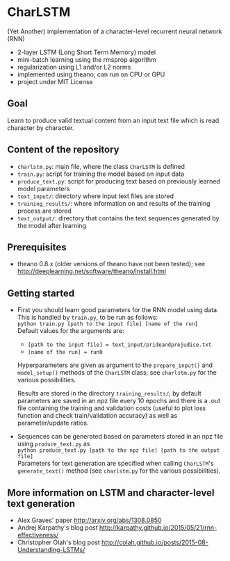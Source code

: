 # CharLSTM

(Yet Another) implementation of a character-level recurrent neural network (RNN)
- 2-layer LSTM (Long Short Term Memory) model
- mini-batch learning using the rmsprop algorithm
- regularization using L1 and/or L2 norms
- implemented using theano; can run on CPU or GPU
- project under MIT License

## Goal
Learn to produce valid textual content from an input text file which is read
character by character.

## Content of the repository
- `charlstm.py`: main file, where the class `CharLSTM` is defined
- `train.py`: script for training the model based on input data
- `produce_text.py`: script for producing text based on previously learned model parameters
- `text_input/`: directory where input text files are stored
- `training_results/`: where information on and results of the training process are stored
- `text_output/`: directory that contains the text sequences generated by the model after learning

## Prerequisites
- theano 0.8.x (older versions of theano have not been tested); see http://deeplearning.net/software/theano/install.html

## Getting started
- First you should learn good parameters for the RNN model using data. This is handled by `train.py`, to be run as follows:  
  `python train.py [path to the input file] [name of the run]`  
  Default values for the arguments are:
  - `[path to the input file] = text_input/prideandprejudice.txt`
  - `[name of the run] = run0`  

  Hyperparameters are given as argument to the `prepare_input()` and `model_setup()` methods of the `CharLSTM` class; see `charlstm.py` for the various possibilities.

  Results are stored in the directory `training_results/`; by default parameters are saved in an npz file every 10 epochs and there is a .out file containing the training and validation costs (useful to
  plot loss function and check train/validation accuracy) as well as parameter/update ratios.

- Sequences can be generated based on parameters stored in an npz file using `produce_text.py` as  
  `python produce_text.py [path to the npz file] [path to the output file]`  
  Parameters for text generation are specified when calling `CharLSTM`'s `generate_text()` method (see `charlstm.py` for the various possibilities).

## More information on LSTM and character-level text generation
- Alex Graves' paper
  http://arxiv.org/abs/1308.0850
- Andrej Karpathy's blog post
  http://karpathy.github.io/2015/05/21/rnn-effectiveness/
- Christopher Olah's blog post
  http://colah.github.io/posts/2015-08-Understanding-LSTMs/
